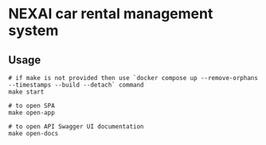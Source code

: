 # NEXAI car rental management system

## Usage
```shell
# if make is not provided then use `docker compose up --remove-orphans --timestamps --build --detach` command
make start

# to open SPA
make open-app

# to open API Swagger UI documentation
make open-docs
```
